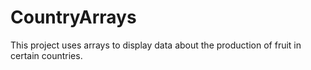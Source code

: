 # CountryArrays
This project uses arrays to display data about the production of fruit in certain countries.
